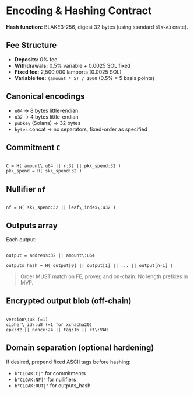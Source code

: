 # Encoding & Hashing Contract

**Hash function:** BLAKE3-256, digest 32 bytes (using standard `blake3` crate).

## Fee Structure

- **Deposits:** 0% fee
- **Withdrawals:** 0.5% variable + 0.0025 SOL fixed
- **Fixed fee:** 2,500,000 lamports (0.0025 SOL)
- **Variable fee:** `(amount * 5) / 1000` (0.5% = 5 basis points)

## Canonical encodings

- `u64` → 8 bytes little-endian
- `u32` → 4 bytes little-endian
- `pubkey` (Solana) → 32 bytes
- `bytes` concat → no separators, fixed-order as specified

## Commitment `C`
```

C = H( amount\:u64 || r:32 || pk\_spend:32 )
pk\_spend = H( sk\_spend:32 )

```

## Nullifier `nf`
```

nf = H( sk\_spend:32 || leaf\_index\:u32 )

```

## Outputs array
Each output:
```

output = address:32 || amount\:u64

```
`outputs_hash = H( output[0] || output[1] || ... || output[n-1] )`

> Order MUST match on FE, prover, and on-chain. No length prefixes in MVP.

## Encrypted output blob (off-chain)
```

version\:u8 (=1)
cipher\_id\:u8 (=1 for xchacha20)
epk:32 || nonce:24 || tag:16 || ct\:VAR

```

## Domain separation (optional hardening)
If desired, prepend fixed ASCII tags before hashing:
- `b"CLOAK:C|"` for commitments
- `b"CLOAK:NF|"` for nullifiers
- `b"CLOAK:OUT|"` for outputs_hash